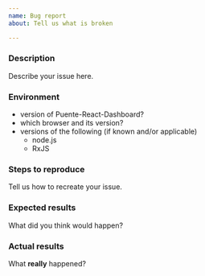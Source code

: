```yaml
---
name: Bug report
about: Tell us what is broken

---
```


### Description
Describe your issue here.

### Environment
- version of Puente-React-Dashboard?
- which browser and its version?
- versions of the following (if known and/or applicable)
  - node.js
  - RxJS

### Steps to reproduce
Tell us how to recreate your issue.

### Expected results
What did you think would happen?

### Actual results
What **really** happened?
